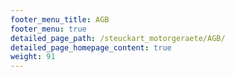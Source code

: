 ```yaml
---
footer_menu_title: AGB
footer_menu: true
detailed_page_path: /steuckart_motorgeraete/AGB/
detailed_page_homepage_content: true
weight: 91
---
```

